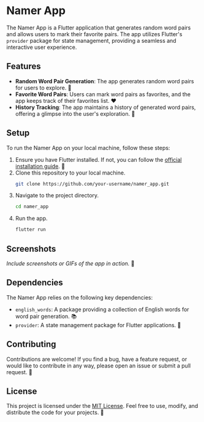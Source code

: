# Namer App

The Namer App is a Flutter application that generates random word pairs and allows users to mark their favorite pairs. The app utilizes Flutter's `provider` package for state management, providing a seamless and interactive user experience.

## Features

- **Random Word Pair Generation**: The app generates random word pairs for users to explore. 🎲
- **Favorite Word Pairs**: Users can mark word pairs as favorites, and the app keeps track of their favorites list. ❤️
- **History Tracking**: The app maintains a history of generated word pairs, offering a glimpse into the user's exploration. 📜

## Setup

To run the Namer App on your local machine, follow these steps:

1. Ensure you have Flutter installed. If not, you can follow the [official installation guide](https://flutter.dev/docs/get-started/install). 🚀
2. Clone this repository to your local machine.
   ```bash
   git clone https://github.com/your-username/namer_app.git
   ```
3. Navigate to the project directory.
   ```bash
   cd namer_app
   ```
4. Run the app.
   ```bash
   flutter run
   ```

## Screenshots

*Include screenshots or GIFs of the app in action.* 📸

## Dependencies

The Namer App relies on the following key dependencies:

- `english_words`: A package providing a collection of English words for word pair generation. 📚
- `provider`: A state management package for Flutter applications. 🔄

## Contributing

Contributions are welcome! If you find a bug, have a feature request, or would like to contribute in any way, please open an issue or submit a pull request. 🤝

## License

This project is licensed under the [MIT License](LICENSE). Feel free to use, modify, and distribute the code for your projects. 📄